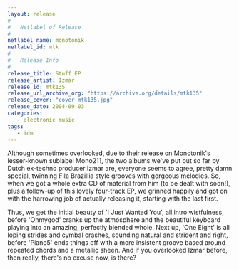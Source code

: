 ```yaml
---
layout: release
#
#   Netlabel of Release
#
netlabel_name: monotonik
netlabel_id: mtk
#
#   Release Info
#
release_title: Stuff EP
release_artist: Izmar
release_id: mtk135
release_url_archive_org: "https://archive.org/details/mtk135"
release_cover: "cover-mtk135.jpg"
release_date: 2004-09-03
categories:
   - electronic music
tags:
   - idm
---
```

Although sometimes overlooked, due to their release on Monotonik's lesser-known sublabel Mono211, the two albums we've put out so far by Dutch ex-techno producer Izmar are, everyone seems to agree, pretty damn special, twinning Fila Brazillia style grooves with gorgeous melodies. So, when we got a whole extra CD of material from him (to be dealt with soon!), plus a follow-up of this lovely four-track EP, we grinned happily and got on with the harrowing job of actually releasing it, starting with the last first.

Thus, we get the initial beauty of 'I Just Wanted You', all intro wistfulness, before 'Ohmygod' cranks up the atmosphere and the beautiful keyboard playing into an amazing, perfectly blended whole. Next up, 'One Eight' is all loping strides and cymbal crashes, sounding natural and strident and right, before 'Piano5' ends things off with a more insistent groove based around repeated chords and a metallic sheen. And if you overlooked Izmar before, then really, there's no excuse now, is there?
